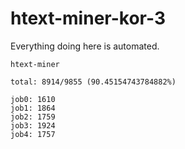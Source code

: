 # htext-miner-kor-3

Everything doing here is automated.

```
htext-miner

total: 8914/9855 (90.45154743784882%)

job0: 1610
job1: 1864
job2: 1759
job3: 1924
job4: 1757
```